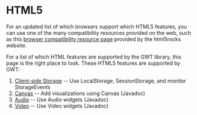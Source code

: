 HTML5
===

For an updated list of which browsers support which HTML5 features, you can use one of the many
compatibility resources provided on the web, such as this
[browser compatibility resource page](http://www.html5rocks.com/resources.html) provided by the
html5rocks website.

For a list of which HTML features are supported by the GWT library, this page is the right place
to look. These  HTML5 features are supported by GWT:

1.  [Client-side Storage](DevGuideHtml5Storage.html) -- Use LocalStorage, SessionStorage, and monitor StorageEvents
2.  [Canvas](/javadoc/latest/index.html?com/google/gwt/canvas/dom/client/package-summary.html) -- Add visualizations using Canvas (Javadoc)
3.  [Audio](/javadoc/latest/com/google/gwt/media/client/Audio.html) -- Use Audio widgets (Javadoc)
4.  [Video](/javadoc/latest/com/google/gwt/media/client/Video.html) -- Use Video widgets (Javadoc)
